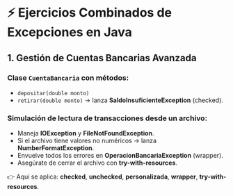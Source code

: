 # ⚡ Ejercicios Combinados de Excepciones en Java

## 1. Gestión de Cuentas Bancarias Avanzada

### Clase `CuentaBancaria` con métodos:
- `depositar(double monto)`
- `retirar(double monto)` → lanza **SaldoInsuficienteException** (checked).

### Simulación de lectura de transacciones desde un archivo:
- Maneja **IOException** y **FileNotFoundException**.  
- Si el archivo tiene valores no numéricos → lanza **NumberFormatException**.  
- Envuelve todos los errores en **OperacionBancariaException** (wrapper).  
- Asegúrate de cerrar el archivo con **try-with-resources**.  

👉 Aquí se aplica: **checked**, **unchecked**, **personalizada**, **wrapper**, **try-with-resources**.
